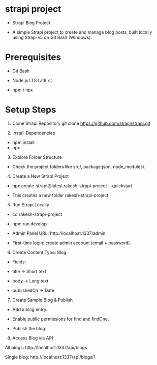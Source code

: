 # strapi project #

- Strapi Blog Project

- A simple Strapi project to create and manage blog posts, built locally using Strapi v5 on Git Bash (Windows).

# Prerequisites

- Git Bash

- Node.js LTS (v18.x )

- npm / npx

# Setup Steps

1. Clone Strapi Repository
git clone https://github.com/strapi/strapi.git


2. Install Dependencies
- npm install
- npx


3. Explore Folder Structure

- Check the project folders like src/, package.json, node_modules/.

4. Create a New Strapi Project

- npx create-strapi@latest rakesh-strapi-project --quickstart


- This creates a new folder rakesh-strapi-project

5. Run Strapi Locally

- cd rakesh-strapi-project
- npm run develop


- Admin Panel URL: http://localhost:1337/admin

- First-time login: create admin account (email + password).

6. Create Content Type: Blog

- Fields:

- title → Short text

- body → Long text

- publishedOn → Date

7. Create Sample Blog & Publish

- Add a blog entry.

- Enable public permissions for find and findOne.

- Publish the blog.

8. Access Blog via API

All blogs: http://localhost:1337/api/blogs

Single blog: http://localhost:1337/api/blogs/1